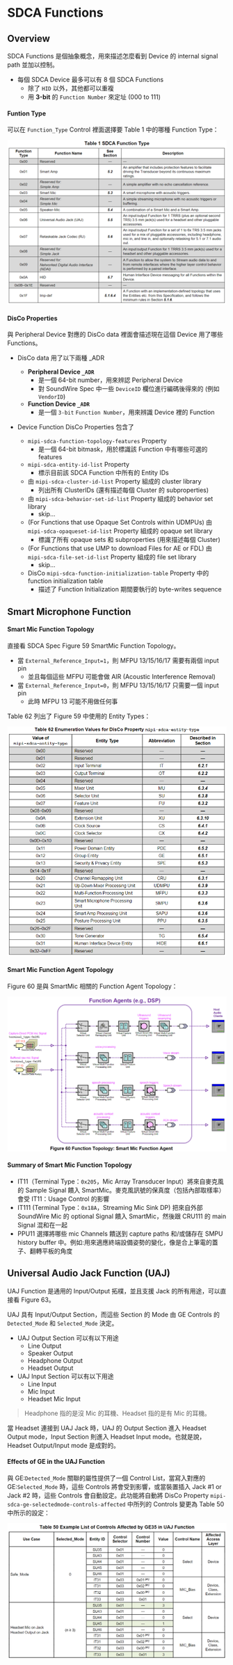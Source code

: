 SDCA Functions
=======

Overview
-------

SDCA Functions 是個抽象概念，用來描述怎麼看到 Device 的 internal signal path 並加以控制。

- 每個 SDCA Device 最多可以有 8 個 SDCA Functions
    - 除了 `HID` 以外，其他都可以重複
    - 用 **3-bit** 的 `Function Number` 來定址 (000 to 111)

#### Funtion Type ####

可以在 `Function_Type` Control 裡面選擇要 Table 1 中的哪種 Function Type：

![Alt text](image/table1.png)

#### DisCo Properties ####

與 Peripheral Device 對應的 DisCo data 裡面會描述現在這個 Device 用了哪些 Functions。

- DisCo data 用了以下兩種 _ADR
    - **Peripheral Device `_ADR`**
        - 是一個 64-bit number，用來辨認 Peripheral Device
        - 對 SoundWire Spec 中一些 `DeviceID` 欄位進行編碼後得來的 (例如 `VendorID`)
    - **Function Device `_ADR`**
        - 是一個 `3-bit` `Function Number`，用來辨識 Device 裡的 Function

- Device Function DisCo Properties 包含了
    - `mipi-sdca-function-topology-features` Property
        - 是一個 64-bit bitmask，用於標識該 Function 中有哪些可選的 features
    - `mipi-sdca-entity-id-list` Property
        - 標示目前該 SDCA Function 中所有的 Entity IDs
    - 由 `mipi-sdca-cluster-id-list` Property 組成的 cluster library
        - 列出所有 ClusterIDs (還有描述每個 Cluster 的 subproperties)
    - 由 `mipi-sdca-behavior-set-id-list` Property 組成的 behavior set library
        - skip...
    - (For Functions that use Opaque Set Controls within UDMPUs) 由 `mipi-sdca-opaqueset-id-list` Property 組成的 opaque set library
        - 標識了所有 opaque sets 和 subproperties (用來描述每個 Cluster)
    - (For Functions that use UMP to download Files for AE or FDL) 由 `mipi-sdca-file-set-id-list` Property 組成的 file set library
        - skip...
    - DisCo `mipi-sdca-function-initialization-table` Property 中的 function initialization table
        - 描述了 Function Initialization 期間要執行的 byte-writes sequence

Smart Microphone Function
-------

#### Smart Mic Function Topology ####

直接看 SDCA Spec Figure 59 SmartMic Function Topology。

- 當 `External_Reference_Input=1`，則 MFPU 13/15/16/17 需要有兩個 input pin
    - 並且每個這些 MFPU 可能會做 AIR (Acoustic Interference Removal)
- 當 `External_Reference_Input=0`，則 MFPU 13/15/16/17 只需要一個 input pin
    - 此時 MFPU 13 可能不用做任何事

Table 62 列出了 Figure 59 中使用的 Entity Types：

![Alt text](image/table62.png)

#### Smart Mic Function Agent Topology ####

Figure 60 是與 SmartMic 相關的 Function Agent Topology：

![Alt text](image/figure60.png)

#### Summary of Smart Mic Function Topology ####

- IT11（Terminal Type：`0x205`，Mic Array Transducer Input）將來自麥克風的 Sample Signal 饋入 SmartMic。麥克風訊號的保真度（包括內部取樣率）會受 IT11：Usage Control 的影響
- IT111 (Terminal Type：`0x18A`，Streaming Mic Sink DP) 把來自外部 SoundWire Mic 的 optional Signal 饋入 SmartMic，然後跟 CRU111 的 main Signal 混和在一起
- PPU11 選擇將哪些 mic Channels 饋送到 capture paths 和/或儲存在 SMPU history buffer 中。例如:用來適應終端設備姿勢的變化，像是合上筆電的蓋子、翻轉平板的角度

Universal Audio Jack Function (UAJ)
-------

UAJ Function 是通用的 Input/Output 拓樸，並且支援 Jack 的所有用途，可以直接看 Figure 63。

UAJ 具有 Input/Output Section，而這些 Section 的 Mode 由 GE Con​​trols 的 `Detected_Mode` 和 `Selected_Mode` 決定。

- UAJ Output Section 可以有以下用途
    - Line Output
    - Speaker Output
    - Headphone Output
    - Headset Output
- UAJ Input Section 可以有以下用途
    - Line Input
    - Mic Input
    - Headset Mic Input

> Headphone 指的是沒 Mic 的耳機、Headset 指的是有 Mic 的耳機。

當 Headset 連接到 UAJ Jack 時，UAJ 的 Output Section 進入 Headset Output mode，Input Section 則進入 Headset Input mode。也就是說，Headset Output/Input mode 是成對的。

#### Effects of GE in the UAJ Function ####

與 GE:`Detected_Mode` 關聯的屬性提供了一個 Control List，當寫入對應的 GE:`Selected_Mode` 時，這些 Controls 將會受到影響，或當裝置插入 Jack #1 or Jack #2 時，這些 Controls 會自動設定。此功能將自動將 DisCo Property `mipi-sdca-ge-selectedmode-controls-affected` 中所列的 Controls 變更為 Table 50 中所示的設定：

![Alt text](image/table50.png)

